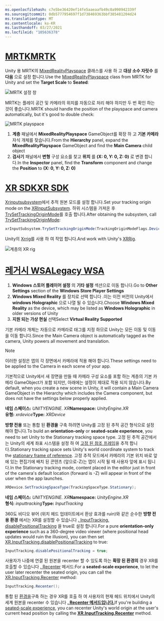 ```yaml
---
ms.openlocfilehash: c7e5be36420ef14fe5aaeaafb49c0a990942339f
ms.sourcegitcommit: 0db5777954697f1d738469363bbf385481204d24
ms.translationtype: MT
ms.contentlocale: ko-KR
ms.lasthandoff: 03/27/2021
ms.locfileid: "105636378"
---
```

# <a name="mrtk"></a>[<span data-ttu-id="f4e2c-101">MRTK</span><span class="sxs-lookup"><span data-stu-id="f4e2c-101">MRTK</span></span>](#tab/mrtk)
<!-- NEVER CHANGE THE ABOVE LINE! -->

<span data-ttu-id="f4e2c-102">Unity 용 MRTK의 [MixedRealityPlayspace](https://docs.microsoft.com/dotnet/api/microsoft.mixedreality.toolkit.mixedrealityplayspace) 클래스를 사용 하 고 **대상 소수 자릿수** 를 **다음** 으로 설정 합니다.</span><span class="sxs-lookup"><span data-stu-id="f4e2c-102">Use the [MixedRealityPlayspace](https://docs.microsoft.com/dotnet/api/microsoft.mixedreality.toolkit.mixedrealityplayspace) class from MRTK for Unity and set the **Target Scale** to **Seated**:</span></span>

![MRTK 설정 창](../../images/mrtk-target-scale.png)

<span data-ttu-id="f4e2c-104">MRTK는 플레이 공간 및 카메라의 위치를 자동으로 처리 해야 하지만 두 번 확인 하는 것이 좋습니다.</span><span class="sxs-lookup"><span data-stu-id="f4e2c-104">MRTK should handle the position of the playspace and camera automatically, but it's good to double check:</span></span>

![MRTK playspace](../../images/mrtk-playspace.png)

1. <span data-ttu-id="f4e2c-106">**계층** 패널에서 **MixedRealityPlayspace** GameObject를 확장 하 고 **기본 카메라** 자식 개체를 찾습니다.</span><span class="sxs-lookup"><span data-stu-id="f4e2c-106">From the **Hierarchy** panel, expand the **MixedRealityPlayspace** GameObject and find the **Main Camera** child object</span></span>
2. <span data-ttu-id="f4e2c-107">**검사기** 패널에서 **변형** 구성 요소를 찾고 **위치** 를 **(X: 0, Y: 0, Z: 0)** 로 변경 합니다.</span><span class="sxs-lookup"><span data-stu-id="f4e2c-107">In the **Inspector** panel, find the **Transform** component and change the **Position** to **(X: 0, Y: 0, Z: 0)**</span></span>

# <a name="xr-sdk"></a>[<span data-ttu-id="f4e2c-108">XR SDK</span><span class="sxs-lookup"><span data-stu-id="f4e2c-108">XR SDK</span></span>](#tab/xr)
<!-- NEVER CHANGE THE ABOVE LINE! -->

<span data-ttu-id="f4e2c-109">[Xrinputsubsystem](https://docs.unity3d.com/Documentation/ScriptReference/XR.XRInputSubsystem.html)에서 추적 원본 모드를 설정 합니다.</span><span class="sxs-lookup"><span data-stu-id="f4e2c-109">Set your tracking origin mode on the [XRInputSubsystem](https://docs.unity3d.com/Documentation/ScriptReference/XR.XRInputSubsystem.html).</span></span> <span data-ttu-id="f4e2c-110">하위 시스템을 가져온 후 [TrySetTrackingOriginMode](https://docs.unity3d.com/Documentation/ScriptReference/XR.XRInputSubsystem.TrySetTrackingOriginMode.html)를 호출 합니다.</span><span class="sxs-lookup"><span data-stu-id="f4e2c-110">After obtaining the subsystem, call [TrySetTrackingOriginMode](https://docs.unity3d.com/Documentation/ScriptReference/XR.XRInputSubsystem.TrySetTrackingOriginMode.html):</span></span>

```cs
xrInputSubsystem.TrySetTrackingOriginMode(TrackingOriginModeFlags.Device);
```

<span data-ttu-id="f4e2c-111">Unity의 [Xrrig](https://docs.unity3d.com/Manual/configuring-project-for-xr.html)를 사용 하 여 작업 합니다.</span><span class="sxs-lookup"><span data-stu-id="f4e2c-111">And work with Unity's [XRRig](https://docs.unity3d.com/Manual/configuring-project-for-xr.html).</span></span>

![계층의 XR rig](../../images/xrsdk-xrrig.png)

# <a name="legacy-wsa"></a>[<span data-ttu-id="f4e2c-113">레거시 WSA</span><span class="sxs-lookup"><span data-stu-id="f4e2c-113">Legacy WSA</span></span>](#tab/wsa)
<!-- NEVER CHANGE THE ABOVE LINE! -->

1. <span data-ttu-id="f4e2c-114">**Windows 스토어 플레이어 설정** 의 **기타 설정** 섹션으로 이동 합니다.</span><span class="sxs-lookup"><span data-stu-id="f4e2c-114">Go to **Other Settings** section of the **Windows Store Player Settings**</span></span>
2. <span data-ttu-id="f4e2c-115">**Windows Mixed Reality** 를 장치로 선택 합니다 .이는 이전 버전의 Unity에서 **windows Holographic** 으로 나열 될 수 있습니다.</span><span class="sxs-lookup"><span data-stu-id="f4e2c-115">Choose **Windows Mixed Reality** as the device, which may be listed as **Windows Holographic** in older versions of Unity</span></span>
3. <span data-ttu-id="f4e2c-116">**지원 되는 가상 현실** 선택</span><span class="sxs-lookup"><span data-stu-id="f4e2c-116">Select **Virtual Reality Supported**</span></span>

<span data-ttu-id="f4e2c-117">기본 카메라 개체는 자동으로 카메라로 태그를 지정 하므로 Unity는 모든 이동 및 이동을 이동 합니다.</span><span class="sxs-lookup"><span data-stu-id="f4e2c-117">Since the Main Camera object is automatically tagged as the camera, Unity powers all movement and translation.</span></span>

>[!NOTE]
><span data-ttu-id="f4e2c-118">이러한 설정은 앱의 각 장면에서 카메라에 적용 해야 합니다.</span><span class="sxs-lookup"><span data-stu-id="f4e2c-118">These settings need to be applied to the Camera in each scene of your app.</span></span>
>
><span data-ttu-id="f4e2c-119">기본적으로 Unity에서 새 장면을 만들 때 카메라 구성 요소를 포함 하는 계층의 기본 카메라 GameObject가 포함 되지만, 아래에는 설정이 제대로 적용 되지 않습니다.</span><span class="sxs-lookup"><span data-stu-id="f4e2c-119">By default, when you create a new scene in Unity, it will contain a Main Camera GameObject in the Hierarchy which includes the Camera component, but does not have the settings below properly applied.</span></span>

<span data-ttu-id="f4e2c-120">**네임 스페이스:** *UNITYENGINE. XR*</span><span class="sxs-lookup"><span data-stu-id="f4e2c-120">**Namespace:** *UnityEngine.XR*</span></span><br>
<span data-ttu-id="f4e2c-121">**유형:** *xrdevice*</span><span class="sxs-lookup"><span data-stu-id="f4e2c-121">**Type:** *XRDevice*</span></span>

<span data-ttu-id="f4e2c-122">**방향 전용** 또는 통합 된 **환경을** 구축 하려면 Unity를 고정 된 추적 공간 형식으로 설정 해야 합니다.</span><span class="sxs-lookup"><span data-stu-id="f4e2c-122">To build an **orientation-only** or **seated-scale experience**, you need to set Unity to the Stationary tracking space type.</span></span> <span data-ttu-id="f4e2c-123">고정 된 추적 공간에서는 Unity의 세계 좌표 시스템을 설정 하 여 [고정 된 참조 프레임](../../../../design/coordinate-systems.md#spatial-coordinate-systems)을 추적 합니다.</span><span class="sxs-lookup"><span data-stu-id="f4e2c-123">Stationary tracking space sets Unity's world coordinate system to track the [stationary frame of reference](../../../../design/coordinate-systems.md#spatial-coordinate-systems).</span></span> <span data-ttu-id="f4e2c-124">고정 추적 모드에서 카메라의 기본 위치 바로 앞에 있는 편집기에 배치 된 콘텐츠 (앞으로-Z)는 앱이 시작 될 때 사용자 앞에 표시 됩니다.</span><span class="sxs-lookup"><span data-stu-id="f4e2c-124">In the Stationary tracking mode, content placed in the editor just in front of the camera's default location (forward is -Z) will appear in front of the user when the app launches.</span></span>

```cs
XRDevice.SetTrackingSpaceType(TrackingSpaceType.Stationary);
```

<span data-ttu-id="f4e2c-125">**네임 스페이스:** *UNITYENGINE. XR*</span><span class="sxs-lookup"><span data-stu-id="f4e2c-125">**Namespace:** *UnityEngine.XR*</span></span><br>
<span data-ttu-id="f4e2c-126">**형식:** *inputtracking*</span><span class="sxs-lookup"><span data-stu-id="f4e2c-126">**Type:** *InputTracking*</span></span>

<span data-ttu-id="f4e2c-127">360도 비디오 뷰어 (위치 헤드 업데이트에서 환상 효과를 ruin)와 같은 순수한 **방향 전용 환경** 에서는 XR를 설정할 수 있습니다 [. InputTracking. disablePositionalTracking](https://docs.unity3d.com/ScriptReference/XR.InputTracking-disablePositionalTracking.html) 을 true로 설정 합니다.</span><span class="sxs-lookup"><span data-stu-id="f4e2c-127">For a pure **orientation-only experience** such as a 360-degree video viewer (where positional head updates would ruin the illusion), you can then set [XR.InputTracking.disablePositionalTracking](https://docs.unity3d.com/ScriptReference/XR.InputTracking-disablePositionalTracking.html) to true:</span></span>

```cs
InputTracking.disablePositionalTracking = true;
```

<span data-ttu-id="f4e2c-128">사용자가 나중에 연결 된 원본을 recenter 할 수 있도록 하는 **확장 된 환경의** 경우 XR를 호출할 수 있습니다 [. Recenter](https://docs.unity3d.com/ScriptReference/XR.InputTracking.Recenter.html) 메서드:</span><span class="sxs-lookup"><span data-stu-id="f4e2c-128">For a **seated-scale experience**, to let the user later recenter the seated origin, you can call the [XR.InputTracking.Recenter](https://docs.unity3d.com/ScriptReference/XR.InputTracking.Recenter.html) method:</span></span>

```cs
InputTracking.Recenter();
```

<span data-ttu-id="f4e2c-129">통합 된 [환경을](../../../../design/coordinate-systems.md)구축 하는 경우 XR를 호출 하 여 사용자의 현재 헤드 위치에서 Unity의 세계 원본을 recenter 수 있습니다 **[. Recenter 메서드입니다.](https://docs.unity3d.com/ScriptReference/XR.InputTracking.Recenter.html)**</span><span class="sxs-lookup"><span data-stu-id="f4e2c-129">If you're building a [seated-scale experience](../../../../design/coordinate-systems.md), you can recenter Unity's world origin at the user's current head position by calling the **[XR.InputTracking.Recenter](https://docs.unity3d.com/ScriptReference/XR.InputTracking.Recenter.html)** method.</span></span>